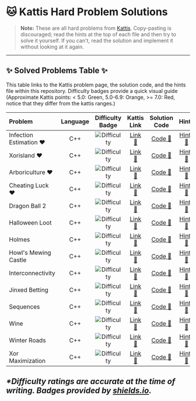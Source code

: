 # 🐱 Kattis Hard Problem Solutions

> **Note:** These are all hard problems from [Kattis](https://open.kattis.com/). Copy-pasting is discouraged; read the hints at the top of each file and then try to solve it yourself. If you can't, read the solution and implement it without looking at it again. 


---

## ✨ Solved Problems Table ✨

This table links to the Kattis problem page, the solution code, and the hints file within this repository. Difficulty badges provide a quick visual guide (Approximate Kattis points: < 5.0: Green, 5.0-6.9: Orange, >= 7.0: Red, notice that they differ from the kattis ranges.)

| Problem                 | Language | Difficulty Badge | Kattis Link  | Solution Code  | Hints |
| :---------------------- | :------: | :--------------: | :-----------------: | :----------------: | :---------: |
| Infection Estimation ❤️ |   C++    | ![Difficulty](https://raster.shields.io/badge/Kattis-8.9-red.png) | [Link 🔗](https://open.kattis.com/problems/infectionestimation)| [Code 📄](https://github.com/RaduTeodorProsie/Kattis/blob/main/infectionestimation/infectionestimation.cpp) | [Hints 📝](https://github.com/RaduTeodorProsie/Kattis/blob/main/infectionestimation/hints.txt) |
| Xorisland ❤️            |   C++    | ![Difficulty](https://raster.shields.io/badge/Kattis-7.0-red.png) | [Link 🔗](https://open.kattis.com/problems/xorisland)     | [Code 📄](https://github.com/RaduTeodorProsie/Kattis/blob/main/xorisland/xorisland.cpp)       | [Hints 📝](https://github.com/RaduTeodorProsie/Kattis/blob/main/xorisland/hints.txt)     |
| Arboriculture ❤️        |   C++    | ![Difficulty](https://raster.shields.io/badge/Kattis-7.5-red.png) | [Link 🔗](https://open.kattis.com/problems/arboriculture) | [Code 📄](https://github.com/RaduTeodorProsie/Kattis/blob/main/arboriculture/arboriculture.cpp) | [Hints 📝](https://github.com/RaduTeodorProsie/Kattis/blob/main/arboriculture/hints.txt) |
| Cheating Luck ❤️        |   C++    | ![Difficulty](https://raster.shields.io/badge/Kattis-8.0-red.png) | [Link 🔗](https://open.kattis.com/problems/cheatingluck) | [Code 📄](https://github.com/RaduTeodorProsie/Kattis/blob/main/cheatingluck/cheatingluck.cpp) | [Hints 📝](https://github.com/RaduTeodorProsie/Kattis/blob/main/cheatingluck/hints.txt) |
| Dragon Ball 2           |   C++    | ![Difficulty](https://raster.shields.io/badge/Kattis-5.7-orange.png) | [Link 🔗](https://open.kattis.com/problems/dragonball2)   | [Code 📄](https://github.com/RaduTeodorProsie/Kattis/blob/main/dragonball2/dragonball2.cpp)     | [Hints 📝](https://github.com/RaduTeodorProsie/Kattis/blob/main/dragonball2/hints.txt)   |
| Halloween Loot          |   C++    | ![Difficulty](https://raster.shields.io/badge/Kattis-6.4-orange.png) | [Link 🔗](https://open.kattis.com/problems/halloweenloot) | [Code 📄](https://github.com/RaduTeodorProsie/Kattis/blob/main/halloween_loot/haloween_loot.cpp) | [Hints 📝](https://github.com/RaduTeodorProsie/Kattis/blob/main/halloween_loot/hints.txt) |
| Holmes                  |   C++    | ![Difficulty](https://raster.shields.io/badge/Kattis-6.3-orange.png) | [Link 🔗](https://open.kattis.com/problems/holmes)        | [Code 📄](https://github.com/RaduTeodorProsie/Kattis/blob/main/holmes/holmes.cpp)             | [Hints 📝](https://github.com/RaduTeodorProsie/Kattis/blob/main/holmes/hints.txt)        |
| Howl's Mewing Castle    |   C++    | ![Difficulty](https://raster.shields.io/badge/Kattis-7.4-red.png) | [Link 🔗](https://open.kattis.com/problems/howlsmewingcastle)| [Code 📄](https://github.com/RaduTeodorProsie/Kattis/blob/main/howls_mewing_castle/howls_mewing_castle.cpp) | [Hints 📝](https://github.com/RaduTeodorProsie/Kattis/blob/main/howls_mewing_castle/hints.txt) |
| Interconnectivity       |   C++    | ![Difficulty](https://raster.shields.io/badge/Kattis-6.9-orange.png) | [Link 🔗](https://open.kattis.com/problems/interconnectivitymeasure)| [Code 📄](https://github.com/RaduTeodorProsie/Kattis/blob/main/interconnectivity/interconnectivity.cpp) | [Hints 📝](https://github.com/RaduTeodorProsie/Kattis/blob/main/interconnectivity/hints.txt) |
| Jinxed Betting          |   C++    | ![Difficulty](https://raster.shields.io/badge/Kattis-7.6-red.png) | [Link 🔗](https://open.kattis.com/problems/jinxedbetting) | [Code 📄](https://github.com/RaduTeodorProsie/Kattis/blob/main/jinxedbetting/jinxedbetting.cpp) | [Hints 📝](https://github.com/RaduTeodorProsie/Kattis/blob/main/jinxedbetting/hints.txt) |
| Sequences               |   C++    | ![Difficulty](https://raster.shields.io/badge/Kattis-5.9-orange.png) | [Link 🔗](https://open.kattis.com/problems/sequences)     | [Code 📄](https://github.com/RaduTeodorProsie/Kattis/blob/main/sequences/sequences.cpp)       | [Hints 📝](https://github.com/RaduTeodorProsie/Kattis/blob/main/sequences/hints.txt)     |
| Wine                    |   C++    | ![Difficulty](https://raster.shields.io/badge/Kattis-8.2-red.png) | [Link 🔗](https://open.kattis.com/problems/wine)          | [Code 📄](https://github.com/RaduTeodorProsie/Kattis/blob/main/wine/wine.cpp)               | [Hints 📝](https://github.com/RaduTeodorProsie/Kattis/blob/main/wine/hints.txt)          |
| Winter Roads            |   C++    | ![Difficulty](https://raster.shields.io/badge/Kattis-9.4-red.png) | [Link 🔗](https://open.kattis.com/problems/winterroads)   | [Code 📄](https://github.com/RaduTeodorProsie/Kattis/blob/main/winter_roads/winter_roads.cpp)   | [Hints 📝](https://github.com/RaduTeodorProsie/Kattis/blob/main/winter_roads/hints.txt)   |
| Xor Maximization        |   C++    | ![Difficulty](https://raster.shields.io/badge/Kattis-6.8-red.png) | [Link 🔗](https://open.kattis.com/problems/xormax)| [Code 📄](https://github.com/RaduTeodorProsie/Kattis/blob/main/xor_maximization/xor_maximization.cpp) | [Hints 📝](https://github.com/RaduTeodorProsie/Kattis/blob/main/xor_maximization/hints.txt) |

*\*Difficulty ratings are accurate at the time of writing. Badges provided by [shields.io](https://shields.io/).*
---

